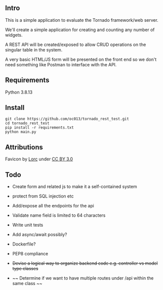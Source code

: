 Intro
-----
This is a simple application to evaluate the Tornado framework/web server.

We'll create a simple application for creating and counting any number of widgets.

A REST API will be created/exposed to allow CRUD operations on the singular table in the system.

A very basic HTML/JS form will be presented on the front end so we don't need something like Postman to interface with the API.

Requirements
------
Python 3.8.13

Install
------
```
git clone https://github.com/oc013/tornado_rest_test.git
cd tornado_rest_test
pip install -r requirements.txt
python main.py
```

Attributions
------
Favicon by [Lorc](https://game-icons.net/1x1/lorc/tornado.html) under [CC BY 3.0](https://creativecommons.org/licenses/by/3.0/)

Todo
------
* Create form and related js to make it a self-contained system
* protect from SQL injection etc
* Add/expose all the endpoints for the api
* Validate name field is limited to 64 characters
* Write unit tests
* Add async/await possibly?
* Dockerfile?
* PEP8 compliance

* ~~Devise a logical way to organize backend code e.g. controller vs model type classes~~
* ~~ Determine if we want to have multiple routes under /api within the same class ~~